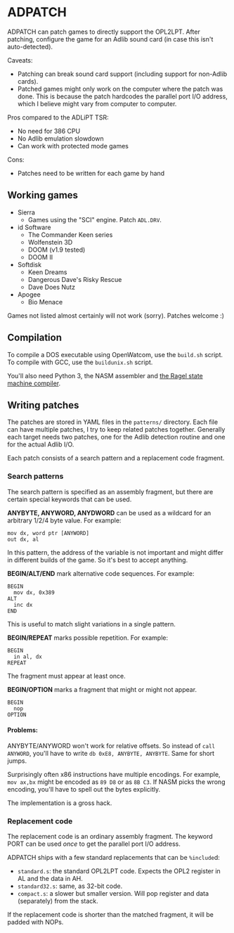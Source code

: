 # ADPATCH

ADPATCH can patch games to directly support the OPL2LPT. After
patching, configure the game for an Adlib sound card (in case this
isn't auto-detected).

Caveats:

- Patching can break sound card support (including support for
  non-Adlib cards).
- Patched games might only work on the computer where the patch was
  done. This is because the patch hardcodes the parallel port I/O
  address, which I believe might vary from computer to computer.

Pros compared to the ADLiPT TSR:

- No need for 386 CPU
- No Adlib emulation slowdown
- Can work with protected mode games

Cons:

- Patches need to be written for each game by hand

## Working games

- Sierra
  - Games using the "SCI" engine. Patch `ADL.DRV`.
- id Software
  - The Commander Keen series
  - Wolfenstein 3D
  - DOOM (v1.9 tested)
  - DOOM II
- Softdisk
  - Keen Dreams
  - Dangerous Dave's Risky Rescue
  - Dave Does Nutz
- Apogee
  - Bio Menace

Games not listed almost certainly will not work (sorry).
Patches welcome :)

## Compilation

To compile a DOS executable using OpenWatcom, use the `build.sh`
script. To compile with GCC, use the `buildunix.sh` script.

You'll also need Python 3, the NASM assembler and [the Ragel state
machine compiler][Ragel].

[Ragel]: https://www.colm.net/open-source/ragel/

## Writing patches

The patches are stored in YAML files in the `patterns/` directory.
Each file can have multiple patches, I try to keep related patches
together. Generally each target needs two patches, one for the Adlib
detection routine and one for the actual Adlib I/O.

Each patch consists of a search pattern and a replacement code fragment.

### Search patterns

The search pattern is specified as an assembly fragment, but there are
certain special keywords that can be used.

**ANYBYTE, ANYWORD, ANYDWORD** can be used as a wildcard for an
arbitrary 1/2/4 byte value. For example:

    mov dx, word ptr [ANYWORD]
    out dx, al

In this pattern, the address of the variable is not important and
might differ in different builds of the game. So it's best to accept
anything.

**BEGIN/ALT/END** mark alternative code sequences. For example:

    BEGIN
      mov dx, 0x389
    ALT
      inc dx
    END

This is useful to match slight variations in a single pattern.

**BEGIN/REPEAT** marks possible repetition. For example:

    BEGIN
      in al, dx
    REPEAT

The fragment must appear at least once.

**BEGIN/OPTION** marks a fragment that might or might not appear.

    BEGIN
      nop
    OPTION

#### Problems:

ANYBYTE/ANYWORD won't work for relative offsets. So instead of `call
ANYWORD`, you'll have to write `db 0xE8, ANYBYTE, ANYBYTE`. Same for
short jumps.

Surprisingly often x86 instructions have multiple encodings. For
example, `mov ax,bx` might be encoded as `89 D8` or as `8B C3`. If
NASM picks the wrong encoding, you'll have to spell out the bytes
explicitly.

The implementation is a gross hack.

### Replacement code

The replacement code is an ordinary assembly fragment. The keyword
PORT can be used *once* to get the parallel port I/O address.

ADPATCH ships with a few standard replacements that can be `%include`d:

- `standard.s`: the standard OPL2LPT code. Expects the OPL2 register
  in AL and the data in AH.
- `standard32.s`: same, as 32-bit code.
- `compact.s`: a slower but smaller version. Will pop register and data
  (separately) from the stack.

If the replacement code is shorter than the matched fragment, it will
be padded with NOPs.
